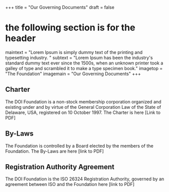 +++
title = "Our Governing Documents"
draft = false
# the following section is for the header
maintext = "Lorem Ipsum is simply dummy text of the printing and typesetting industry. "
subtext = "Lorem Ipsum has been the industry's standard dummy text ever since the 1500s, when an unknown printer took a galley of type and scrambled it to make a type specimen book."
imagetop = "The Foundation"
imagemain = "Our Governing Documents"
+++

## Charter

The DOI Foundation is a non-stock membership corporation organized and existing under and by virtue of the General Corporation Law of the State of Delaware, USA, registered on 10 October 1997. The Charter is here  [Link to PDF]

## By-Laws

The Foundation is controlled by a Board elected by the members of the Foundation. The By-Laws are here [link to PDF]

## Registration Authority Agreement

The DOI Foundation is the ISO 26324 Registration Authority, governed by an agreement between ISO and the Foundation here [link to PDF]

